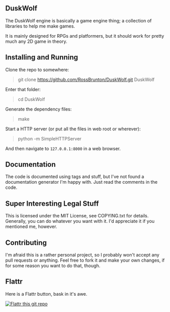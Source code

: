 ## DuskWolf ##
The DuskWolf engine is basically a game engine thing; a collection of libraries to help me make games.

It is mainly designed for RPGs and platformers, but it should work for pretty much any 2D game in theory.

## Installing and Running ##
Clone the repo to somewhere:
> git clone https://github.com/RossBrunton/DuskWolf.git DuskWolf

Enter that folder:
> cd DuskWolf

Generate the dependency files:
> make

Start a HTTP server (or put all the files in web root or wherever):
> python -m SimpleHTTPServer

And then navigate to `127.0.0.1:8000` in a web browser.

## Documentation ##
The code is documented using tags and stuff, but I've not found a documentation generator I'm happy with. Just read the
 comments in the code.

## Super Interesting Legal Stuff ##
This is licensed under the MIT License, see COPYING.txt for details.
Generally, you can do whatever you want with it. I'd appreciate it if you mentioned me, however.

## Contributing ##
I'm afraid this is a rather personal project, so I probably won't accept any pull requests or anything.
Feel free to fork it and make your own changes, if for some reason you want to do that, though.

## Flattr ##
Here is a Flattr button, bask in it's awe.

[![Flattr this git repo](http://api.flattr.com/button/flattr-badge-large.png)](https://flattr.com/submit/auto?user_id=SavageWolf&url=https://github.com/RossBrunton/DuskWolf&title=DuskWolf&language=en_GB&tags=github&category=software)
